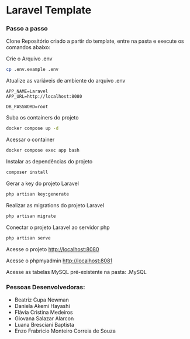 
# Laravel Template

### Passo a passo
Clone Repositório criado a partir do template, entre na pasta e execute os comandos abaixo:

Crie o Arquivo .env
```sh
cp .env.example .env
```


Atualize as variáveis de ambiente do arquivo .env
```dosini
APP_NAME=Laravel
APP_URL=http://localhost:8080

DB_PASSWORD=root
```


Suba os containers do projeto
```sh
docker compose up -d
```


Acessar o container
```sh
docker compose exec app bash
```


Instalar as dependências do projeto
```sh
composer install
```


Gerar a key do projeto Laravel
```sh
php artisan key:generate
```


Realizar as migrations do projeto Laravel
```sh
php artisan migrate
```


Conectar o projeto Laravel ao servidor php
```sh
php artisan serve
```


Acesse o projeto
[http://localhost:8080](http://localhost:8080)

Acesse o phpmyadmin
[http://localhost:8081](http://localhost:8081)

Acesse as tabelas MySQL pré-existente na pasta: .MySQL


### Pessoas Desenvolvedoras: 
- Beatriz Cupa Newman
- Daniela Akemi Hayashi
- Flávia Cristina Medeiros
- Giovana Salazar Alarcon
- Luana Bresciani Baptista
- Enzo Frabricio Monteiro Correia de Souza
